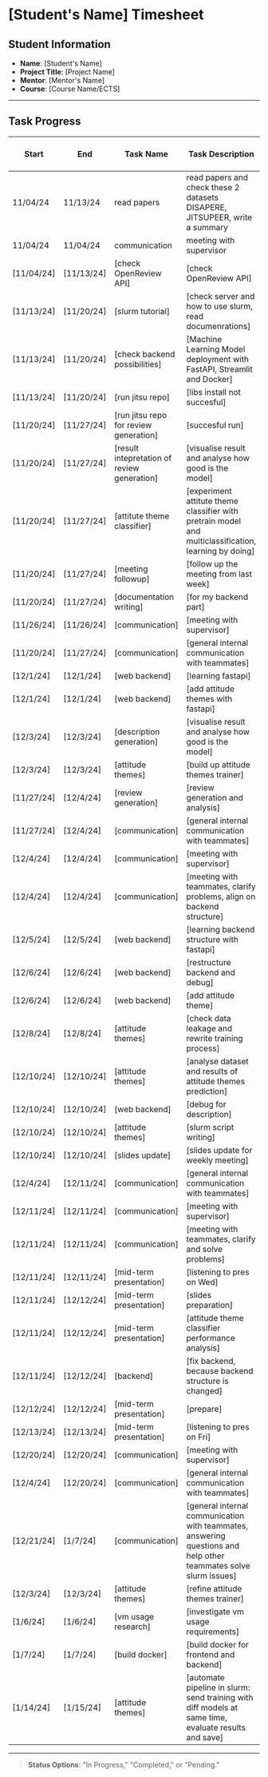 # [Student's Name] Timesheet

## Student Information
- **Name**: [Student's Name]
- **Project Title**: [Project Name]
- **Mentor**: [Mentor's Name]
- **Course**: [Course Name/ECTS]

---

## Task Progress

| Start      | End        | Task Name       | Task Description         | Time Spent (hours) | Status        |
|------------|------------|-----------------|--------------------------|--------------------|---------------|
| 11/04/24 | 11/13/24 | read papers   | read papers and check these 2 datasets DISAPERE, JITSUPEER, write a summary  | 4h       | [Completed] |
| 11/04/24 | 11/04/24 | communication  | meeting with supervisor  | 1h       | [Completed] |
| [11/04/24] | [11/13/24] | [check OpenReview API]   | [check OpenReview API]  | [0.5h]       | [Completed]   |
| [11/13/24] | [11/20/24] | [slurm tutorial]   | [check server and how to use slurm, read documenrations]  | [4h]       | [Pending]     |
| [11/13/24] | [11/20/24] | [check backend possibilities]   | [Machine Learning Model deployment with FastAPI, Streamlit and Docker]  | [0.5h]       | [completed]     |
| [11/13/24] | [11/20/24] | [run jitsu repo]   | [libs install not succesful]  | [1]       | [Pending]     |
| [11/20/24] | [11/27/24] | [run jitsu repo for review generation]   | [succesful run]  | [4]       | [Completed]     |
| [11/20/24] | [11/27/24] | [result intepretation of review generation]   | [visualise result and analyse how good is the model]  | [0.5]       | [Completed]     |
| [11/20/24] | [11/27/24] | [attitute theme classifier]   | [experiment attitute theme classifier with pretrain model and multiclassification, learning by doing]  | [3]       | [In Progress]     |
| [11/20/24] | [11/27/24] | [meeting followup]   | [follow up the meeting from last week]  | [1]       | [Completed]     |
| [11/20/24] | [11/27/24] | [documentation writing]   | [for my backend part]  | [0.5]       | [Completed]     |
| [11/26/24] | [11/26/24] | [communication]   | [meeting with supervisor]  | [1.5]       | [Completed]     |
| [11/20/24] | [11/27/24] | [communication]   | [general internal communication with teammates]  | [1]       | [Completed]     |
| [12/1/24] | [12/1/24] | [web backend]   | [learning fastapi]  | [3]       | [Completed]     |
| [12/1/24] | [12/1/24] | [web backend]   | [add attitude themes with fastapi]  | [4]       | [Completed]     |
| [12/3/24] | [12/3/24] | [description generation]   | [visualise result and analyse how good is the model]  | [2]       | [Completed]     |
| [12/3/24] | [12/3/24] | [attitude themes]   | [build up attitude themes trainer]  | [6]       | [Completed]     |
| [11/27/24] | [12/4/24] | [review generation]   | [review generation and analysis]  | [4]       | [Completed]     |
| [11/27/24] | [12/4/24] | [communication]   | [general internal communication with teammates]  | [3]       | [Completed]     |
| [12/4/24] | [12/4/24] | [communication]   | [meeting with supervisor]  | [1.5]       | [Completed]     |
| [12/4/24] | [12/4/24] | [communication]   | [meeting with teammates, clarify problems, align on backend structure]  | [4]       | [Completed]     |
| [12/5/24] | [12/5/24] | [web backend]   | [learning backend structure with fastapi]  | [2]       | [Completed]     |
| [12/6/24] | [12/6/24] | [web backend]   | [restructure backend and debug]  | [2]       | [Completed]     |
| [12/6/24] | [12/6/24] | [web backend]   | [add attitude theme]  | [4]       | [Completed]     |
| [12/8/24] | [12/8/24] | [attitude themes]   | [check data leakage and rewrite training process]  | [3]       | [Completed]     |
| [12/10/24] | [12/10/24] | [attitude themes]   | [analyse dataset and results of attitude themes prediction]  | [2]       | [Completed]     |
| [12/10/24] | [12/10/24] | [web backend]   | [debug for description]  | [1]       | [Completed]     |
| [12/10/24] | [12/10/24] | [attitude themes]   | [slurm script writing]  | [2]       | [Completed]     |
| [12/10/24] | [12/10/24] | [slides update]   | [slides update for weekly meeting]  | [0.5]       | [Completed]     |
| [12/4/24] | [12/11/24] | [communication]   | [general internal communication with teammates]  | [2]       | [Completed]     |
| [12/11/24] | [12/11/24] | [communication]   | [meeting with supervisor]  | [1]       | [Completed]     |
| [12/11/24] | [12/11/24] | [communication]   | [meeting with teammates, clarify and solve problems]  | [4]       | [Completed]     |
| [12/11/24] | [12/11/24] | [mid-term presentation]   | [listening to pres on Wed]  | [2]       | [Completed]     |
| [12/11/24] | [12/12/24] | [mid-term presentation]   | [slides preparation]  | [1]       | [Completed]     |
| [12/11/24] | [12/12/24] | [mid-term presentation]   | [attitude theme classifier performance analysis]  | [3]       | [Completed]     |
| [12/11/24] | [12/12/24] | [backend]   | [fix backend, because backend structure is changed]  | [5]       | [Completed]     |
| [12/12/24] | [12/12/24] | [mid-term presentation]   | [prepare]  | [3]       | [Completed]     |
| [12/13/24] | [12/13/24] | [mid-term presentation]   | [listening to pres on Fri]  | [2]       | [Completed]     |
| [12/20/24] | [12/20/24] | [communication]   | [meeting with supervisor]  | [1]       | [Completed]     |
| [12/4/24] | [12/20/24] | [communication]   | [general internal communication with teammates]  | [1]       | [Completed]     |
| [12/21/24] | [1/7/24] | [communication]   | [general internal communication with teammates, answering questions and help other teammates solve slurm issues]  | [0.5]       | [Completed]     |
| [12/3/24] | [12/3/24] | [attitude themes]   | [refine attitude themes trainer]  | [6]       | [Completed]     |
| [1/6/24] | [1/6/24] | [vm usage research]   | [investigate vm usage requirements]  | [2]       | [Completed]     |
| [1/7/24] | [1/7/24] | [build docker]   | [build docker for frontend and backend]  | [4]       | [Completed]     |
| [1/14/24] | [1/15/24] | [attitude themes]   | [automate pipeline in slurm: send training with diff models at same time, evaluate results and save]  | [5]       | [Completed]     |
---

> **Status Options**: "In Progress," "Completed," or "Pending."
